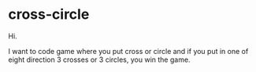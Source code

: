# cross-circle
Hi.

I want to code game where you put cross or circle and if you put in one of 
eight direction 3 crosses or 3 circles, you win the game.
